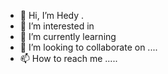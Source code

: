 - 👋 Hi, I’m Hedy .
- 👀 I’m interested in 
- 🌱 I’m currently learning 
- 💞️ I’m looking to collaborate on ....
- 📫 How to reach me .....

<!---
hedy992/hedy992 is a ✨ special ✨ repository because its `README.md` (this file) appears on your GitHub profile.
You can click the Preview link to take a look at your changes.
--->
